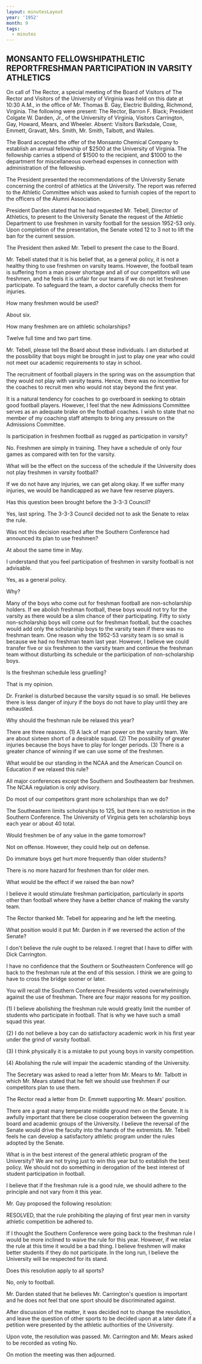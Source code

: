 ```yaml
---
layout: minutesLayout
year: '1952'
month: 9
tags:
  - minutes
---
```

MONSANTO FELLOWSHIPATHLETIC REPORTFRESHMAN PARTICIPATION IN VARSITY ATHLETICS
-----------------------------------------------------------------------------

On call of The Rector, a special meeting of the Board of Visitors of The Rector and Visitors of the University of Virginia was held on this date at 10:30 A.M., in the office of Mr. Thomas B. Gay, Electric Building, Richmond, Virginia. The following were present: The Rector, Barron F. Black; President Colgate W. Darden, Jr., of the University of Virginia, Visitors Carrington, Gay, Howard, Mears, and Wheeler. Absent: Visitors Barksdale, Coxe, Emmett, Gravatt, Mrs. Smith, Mr. Smith, Talbott, and Wailes.

The Board accepted the offer of the Monsanto Chemical Company to establish an annual fellowship of $2500 at the University of Virginia. The fellowship carries a stipend of $1500 to the recipient, and $1000 to the department for miscellaneous overhead expenses in connection with administration of the fellowship.

The President presented the recommendations of the University Senate concerning the control of athletics at the University. The report was referred to the Athletic Committee which was asked to furnish copies of the report to the officers of the Alumni Association.

President Darden stated that he had requested Mr. Tebell, Director of Athletics, to present to the University Senate the request of the Athletic Department to use freshmen in varsity football for the session 1952-53 only. Upon completion of the presentation, the Senate voted 12 to 3 not to lift the ban for the current session.

The President then asked Mr. Tebell to present the case to the Board.

Mr. Tebell stated that it is his belief that, as a general policy, it is not a healthy thing to use freshmen on varsity teams. However, the football team is suffering from a man power shortage and all of our competitors will use freshmen, and he feels it is unfair for our teams if we do not let freshmen participate. To safeguard the team, a doctor carefully checks them for injuries.

How many freshmen would be used?

About six.

How many freshmen are on athletic scholarships?

Twelve full time and two part time.

Mr. Tebell, please tell the Board about these individuals. I am disturbed at the possibility that boys might be brought in just to play one year who could not meet our academic requirements to stay in school.

The recruitment of football players in the spring was on the assumption that they would not play with varsity teams. Hence, there was no incentive for the coaches to recruit men who would not stay beyond the first year.

It is a natural tendency for coaches to go overboard in seeking to obtain good football players. However, I feel that the new Admissions Committee serves as an adequate brake on the football coaches. I wish to state that no member of my coaching staff attempts to bring any pressure on the Admissions Committee.

Is participation in freshmen football as rugged as participation in varsity?

No. Freshmen are simply in training. They have a schedule of only four games as compared with ten for the varsity.

What will be the effect on the success of the schedule if the University does not play freshmen in varsity football?

If we do not have any injuries, we can get along okay. If we suffer many injuries, we would be handicapped as we have few reserve players.

Has this question been brought before the 3-3-3 Council?

Yes, last spring. The 3-3-3 Council decided not to ask the Senate to relax the rule.

Was not this decision reached after the Southern Conference had announced its plan to use freshmen?

At about the same time in May.

I understand that you feel participation of freshmen in varsity football is not advisable.

Yes, as a general policy.

Why?

Many of the boys who come out for freshman football are non-scholarship holders. If we abolish freshman football, these boys would not try for the varsity as there would be a slim chance of their participating. Fifty to sixty non-scholarship boys will come out for freshman football, but the coaches would add only the scholarship boys to the varsity team if there was no freshman team. One reason why the 1952-53 varsity team is so small is because we had no freshman team last year. However, I believe we could transfer five or six freshmen to the varsity team and continue the freshman team without disturbing its schedule or the participation of non-scholarship boys.

Is the freshman schedule less gruelling?

That is my opinion.

Dr. Frankel is disturbed because the varsity squad is so small. He believes there is less danger of injury if the boys do not have to play until they are exhausted.

Why should the freshman rule be relaxed this year?

There are three reasons. (1) A lack of man power on the varsity team. We are about sixteen short of a desirable squad. (2) The possibility of greater injuries because the boys have to play for longer periods. (3) There is a greater chance of winning if we can use some of the freshmen.

What would be our standing in the NCAA and the American Council on Education if we relaxed this rule?

All major conferences except the Southern and Southeastern bar freshmen. The NCAA regulation is only advisory.

Do most of our competitors grant more scholarships than we do?

The Southeastern limits scholarships to 125, but there is no restriction in the Southern Conference. The University of Virginia gets ten scholarship boys each year or about 40 total.

Would freshmen be of any value in the game tomorrow?

Not on offense. However, they could help out on defense.

Do immature boys get hurt more frequently than older students?

There is no more hazard for freshmen than for older men.

What would be the effect if we raised the ban now?

I believe it would stimulate freshman participation, particularly in sports other than football where they have a better chance of making the varsity team.

The Rector thanked Mr. Tebell for appearing and he left the meeting.

What position would it put Mr. Darden in if we reversed the action of the Senate?

I don't believe the rule ought to be relaxed. I regret that I have to differ with Dick Carrington.

I have no confidence that the Southern or Southeastern Conference will go back to the freshman rule at the end of this session. I think we are going to have to cross the bridge sooner or later.

You will recall the Southern Conference Presidents voted overwhelmingly against the use of freshman. There are four major reasons for my position.

(1) I believe abolishing the freshman rule would greatly limit the number of students who participate in football. That is why we have such a small squad this year.

(2) I do not believe a boy can do satisfactory academic work in his first year under the grind of varsity football.

(3) I think physically it is a mistake to put young boys in varsity competition.

(4) Abolishing the rule will impair the academic standing of the University.

The Secretary was asked to read a letter from Mr. Mears to Mr. Talbott in which Mr. Mears stated that he felt we should use freshmen if our competitors plan to use them.

The Rector read a letter from Dr. Emmett supporting Mr. Mears' position.

There are a great many temperate middle ground men on the Senate. It is awfully important that there be close cooperation between the governing board and academic groups of the University. I believe the reversal of the Senate would drive the faculty into the hands of the extremists. Mr. Tebell feels he can develop a satisfactory athletic program under the rules adopted by the Senate.

What is in the best interest of the general athletic program of the University? We are not trying just to win this year but to establish the best policy. We should not do something in derogation of the best interest of student participation in football.

I believe that if the freshman rule is a good rule, we should adhere to the principle and not vary from it this year.

Mr. Gay proposed the following resolution:

RESOLVED, that the rule prohibiting the playing of first year men in varsity athletic competition be adhered to.

If I thought the Southern Conference were going back to the freshman rule I would be more inclined to waive the rule for this year. However, if we relax the rule at this time it would be a bad thing. I believe freshmen will make better students if they do not participate. In the long run, I believe the University will be respected for its stand.

Does this resolution apply to all sports?

No, only to football.

Mr. Darden stated that he believes Mr. Carrington's question is important and he does not feel that one sport should be discriminated against.

After discussion of the matter, it was decided not to change the resolution, and leave the question of other sports to be decided upon at a later date if a petition were presented by the athletic authorities of the University.

Upon vote, the resolution was passed. Mr. Carrington and Mr. Mears asked to be recorded as voting No.

On motion the meeting was then adjourned.
